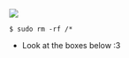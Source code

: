 ![](https://i.pinimg.com/originals/e4/26/70/e426702edf874b181aced1e2fa5c6cde.gif)

```
$ sudo rm -rf /*
```

- Look at the boxes below :3
